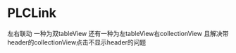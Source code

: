 # PLCLink
左右联动 一种为双tableView 还有一种为左tableView右collectionView 且解决带header的collectionView点击不显示header的问题
